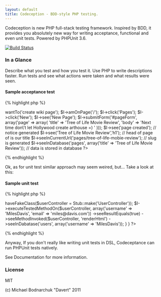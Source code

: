 ```yaml
---
layout: default
title: Codeception - BDD-style PHP testing.
---
```


Codeception is new PHP full-stack testing framework.
Inspired by BDD, it provides you absolutely new way for writing acceptance, functional and even unit tests.
Powered by PHPUnit 3.6.

[![Build Status](https://secure.travis-ci.org/Codeception/Codeception.png?branch=master)](http://travis-ci.org/Codeception/codeception)

### In a Glance

Describe what you test and how you test it. Use PHP to write descriptions faster.
Run tests and see what actions were taken and what results were seen.

#### Sample acceptance test

{% highlight php %}
<?php

$I = new TestGuy($scenario);
$I->wantTo('create wiki page');
$I->amOnPage('/');
$I->click('Pages');
$I->click('New');
$I->see('New Page');
$I->submitForm('#pageForm', array('page' => array(
    'title' => 'Tree of Life Movie Review',
    'body' => 'Next time don\'t let Hollywood create arthouse =) '
)));
$I->see('page created'); // notice generated
$I->see('Tree of Life Movie Review','h1'); // head of page of is our title
$I->seeInCurrentUrl('pages/tree-of-life-mobie-review'); // slug is generated
$I->seeInDatabase('pages', array('title' => 'Tree of Life Movie Review')); // data is stored in database
?>
{% endhighlight %}


Ok, as for unit test similar approach may seem weired, but...
Take a look at this:

#### Sample unit test

{% highlight php %}
<?php
class UserControllerCest {
    public $class = 'UserController';

    public function createAction(CodeGuy $I)
    {
        $I->haveFakeClass($userController = Stub::make('UserController'));
        $I->executeTestedMethodOn($userController, array('username' => 'MilesDavis', 'email' => 'miles@davis.com'))
            ->seeResultEquals(true)
            ->seeMethodInvoked($userController, 'renderHtml')
            ->seeInDabatase('users', array('username' => 'MilesDavis'));
    }
}
?>
{% endhighlight %}

Anyway, If you don't really like writing unit tests in DSL, Codeceptance can run PHPUnit tests natively.

See Documentation for more information.

### License
MIT

(c) Michael Bodnarchuk "Davert"
2011